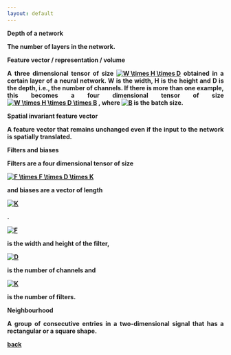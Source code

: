 ```yaml
---
layout: default
---
```


<strong>Depth of a network
<p align="justify">
The number of layers in the network.
</p>

<strong>Feature vector / representation / volume</strong>
<p align="justify">
A three dimensional tensor of size
<a href="http://www.codecogs.com/eqnedit.php?latex=W&space;\times&space;H&space;\times&space;D" target="_blank"><img src="http://latex.codecogs.com/gif.latex?W&space;\times&space;H&space;\times&space;D" title="W \times H \times D" /></a>
obtained in a certain layer of a neural network.
W is the width, H is the height and D is the depth, i.e., the number of channels.
If there is more than one example, this becomes a four dimensional tensor of size
<a href="http://www.codecogs.com/eqnedit.php?latex=W&space;\times&space;H&space;\times&space;D&space;\times&space;B" target="_blank"><img src="http://latex.codecogs.com/gif.latex?W&space;\times&space;H&space;\times&space;D&space;\times&space;B" title="W \times H \times D \times B" /></a>
, where
<a href="http://www.codecogs.com/eqnedit.php?latex=B" target="_blank"><img src="http://latex.codecogs.com/gif.latex?B" title="B" /></a>
is the batch size.
</p>

<strong>Spatial invariant feature vector</strong>
<p align="justify">
A feature vector that remains unchanged even if the input to the network is spatially translated.
</p>

<strong>Filters and biases</strong>
<p align="justify">
Filters are a four dimensional tensor of size

<a href="http://www.codecogs.com/eqnedit.php?latex=F&space;\times&space;F&space;\times&space;D&space;\times&space;K" target="_blank"><img src="http://latex.codecogs.com/gif.latex?F&space;\times&space;F&space;\times&space;D&space;\times&space;K" title="F \times F \times D \times K" /></a>

and biases are a vector of length

<a href="http://www.codecogs.com/eqnedit.php?latex=K" target="_blank"><img src="http://latex.codecogs.com/gif.latex?K" title="K" /></a>

.

<a href="http://www.codecogs.com/eqnedit.php?latex=F" target="_blank"><img src="http://latex.codecogs.com/gif.latex?F" title="F" /></a>

is the width and height of the filter,
 
<a href="http://www.codecogs.com/eqnedit.php?latex=D" target="_blank"><img src="http://latex.codecogs.com/gif.latex?D" title="D" /></a>

is the number of channels and 
 
<a href="http://www.codecogs.com/eqnedit.php?latex=K" target="_blank"><img src="http://latex.codecogs.com/gif.latex?K" title="K" /></a>

 is the number of filters.
</p>

<strong>Neighbourhood</strong>
<p align="justify">
A group of consecutive entries in a two-dimensional signal that has a rectangular or a square shape.
</p>

[back](motifs)
